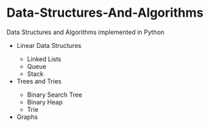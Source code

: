 # Data-Structures-And-Algorithms
Data Structures and Algorithms implemented in Python

<ul>
<li>Linear Data Structures</li>
  <ul>
    <li>Linked Lists</li>
    <li>Queue</li>
    <li>Stack</li>
  </ul>
<li>Trees and Tries</li>
  <ul>
    <li>Binary Search Tree</li>
    <li>Binary Heap</li>
    <li>Trie</li>
  </ul>
<li>Graphs</li>
</ul>
